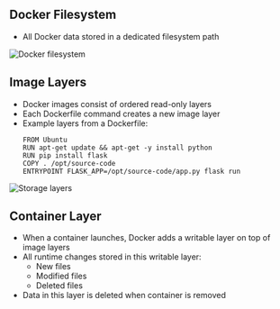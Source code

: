 ## Docker Filesystem

-   All Docker data stored in a dedicated filesystem path

![Docker filesystem](../../../../../_assets/docker_filesystem.png)

## Image Layers

-   Docker images consist of ordered read-only layers
-   Each Dockerfile command creates a new image layer
-   Example layers from a Dockerfile:
    ```docker
    FROM Ubuntu
    RUN apt-get update && apt-get -y install python
    RUN pip install flask
    COPY . /opt/source-code
    ENTRYPOINT FLASK_APP=/opt/source-code/app.py flask run
    ```

![Storage layers](../../../../../_assets/storage_layers.png)

## Container Layer

-   When a container launches, Docker adds a writable layer on top of image layers
-   All runtime changes stored in this writable layer:
    -   New files
    -   Modified files
    -   Deleted files
-   Data in this layer is deleted when container is removed
